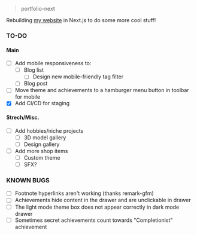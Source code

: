 > portfolio-next

Rebuilding [my website](https://jacobmoy.com) in Next.js to do some more 
cool stuff!

### TO-DO
#### Main
- [ ] Add mobile responsiveness to:
  - [ ] Blog list
    - [ ] Design new mobile-friendly tag filter
  - [ ] Blog post
- [ ] Move theme and achievements to a hamburger menu button in toolbar for mobile 
- [X] Add CI/CD for staging

#### Strech/Misc.
- [ ] Add hobbies/niche projects
  - [ ] 3D model gallery
  - [ ] Design gallery
- [ ] Add more shop items
  - [ ] Custom theme
  - [ ] SFX?

### KNOWN BUGS
- [ ] Footnote hyperlinks aren't working (thanks remark-gfm)
- [ ] Achievements hide content in the drawer and are unclickable in drawer
- [ ] The light mode theme box does not appear correctly in dark mode drawer
- [ ] Sometimes secret achievements count towards "Completionist" achievement
